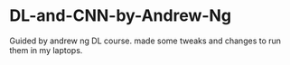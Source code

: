 # DL-and-CNN-by-Andrew-Ng

Guided by andrew ng DL course. made some tweaks and changes to run them in my laptops. 
